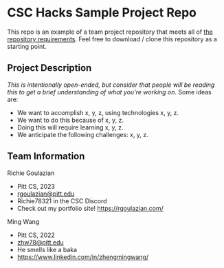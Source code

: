 # CSC Hacks Sample Project Repo

This repo is an example of a team project repository that meets all of [the repository requirements](https://www.notion.so/CSC-Hacks-901a62e005c8494fa342e0cc738101ad#da206965e3ed497f9bd6c1ceebd4fac9). Feel free to download / clone this repository as a starting point.

## Project Description
*This is intentionally open-ended, but consider that people will be reading this to get a brief understanding of what you're working on.* Some ideas are:
* We want to accomplish x, y, z, using technologies x, y, z.
* We want to do this because of x, y, z.
* Doing this will require learning x, y, z.
* We anticipate the following challenges: x, y, z.

## Team Information
Richie Goulazian
* Pitt CS, 2023
* rgoulazian@pitt.edu
* Richie78321 in the CSC Discord
* Check out my portfolio site! https://rgoulazian.com/

Ming Wang
* Pitt CS, 2022
* zhw78@pitt.edu
* He smells like a baka
* https://www.linkedin.com/in/zhengmingwang/
